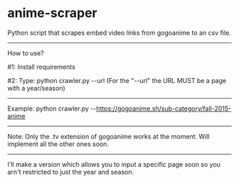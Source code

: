 # anime-scraper
Python script that scrapes embed video links from gogoanime to an csv file.
- - - - - - - - - - - - - - - - - - - - - - - - - - - - - - - - - - - - - - - - -
How to use?

#1: Install requirements

#2: Type: python crawler.py --url (For the "--url" the URL MUST be a page with a year/season)
- - - - - - - - - - - - - - - - - - - - - - - - - - - - - - - - - - - - - - - - -
Example: python crawler.py --https://gogoanime.sh/sub-category/fall-2015-anime
- - - - - - - - - - - - - - - - - - - - - - - - - - - - - - - - - - - - - - - - -
Note: Only the .tv extension of gogoanime works at the moment. Will implement all the other ones soon.
- - - - - - - - - - - - - - - - - - - - - - - - - - - - - - - - - - - - - - - - -
I'll make a version which allows you to input a specific page soon so you arn't restricted to just the year and season.
